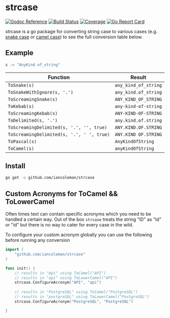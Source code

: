 # strcase
[![Godoc Reference](https://godoc.org/github.com/iancoleman/strcase?status.svg)](http://godoc.org/github.com/iancoleman/strcase)
[![Build Status](https://travis-ci.com/iancoleman/strcase.svg)](https://travis-ci.com/iancoleman/strcase)
[![Coverage](http://gocover.io/_badge/github.com/iancoleman/strcase?0)](http://gocover.io/github.com/iancoleman/strcase)
[![Go Report Card](https://goreportcard.com/badge/github.com/iancoleman/strcase)](https://goreportcard.com/report/github.com/iancoleman/strcase)

strcase is a go package for converting string case to various cases (e.g. [snake case](https://en.wikipedia.org/wiki/Snake_case) or [camel case](https://en.wikipedia.org/wiki/CamelCase)) to see the full conversion table below.

## Example

```go
s := "AnyKind of_string"
```

| Function                                  | Result               |
|-------------------------------------------|----------------------|
| `ToSnake(s)`                              | `any_kind_of_string` |
| `ToSnakeWithIgnore(s, '.')`               | `any_kind.of_string` |
| `ToScreamingSnake(s)`                     | `ANY_KIND_OF_STRING` |
| `ToKebab(s)`                              | `any-kind-of-string` |
| `ToScreamingKebab(s)`                     | `ANY-KIND-OF-STRING` |
| `ToDelimited(s, '.')`                     | `any.kind.of.string` |
| `ToScreamingDelimited(s, '.', '', true)`  | `ANY.KIND.OF.STRING` |
| `ToScreamingDelimited(s, '.', ' ', true)` | `ANY.KIND OF.STRING` |
| `ToPascal(s)`                             | `AnyKindOfString`    |
| `ToCamel(s)`                              | `anyKindOfString`    |


## Install

```bash
go get -u github.com/iancoleman/strcase
```

## Custom Acronyms for ToCamel && ToLowerCamel

Often times text can contain specific acronyms which you need to be handled a certain way.
Out of the box `strcase` treats the string "ID" as "Id" or "id" but there is no way to cater
for every case in the wild.

To configure your custom acronym globally you can use the following before running any conversion

```go
import (
    "github.com/iancoleman/strcase"
)

func init() {
    // results in "Api" using ToCamel("API")
    // results in "api" using ToLowerCamel("API")
    strcase.ConfigureAcronym("API", "api")
    
    // results in "PostgreSQL" using ToCamel("PostgreSQL")
    // results in "postgreSQL" using ToLowerCamel("PostgreSQL")
    strcase.ConfigureAcronym("PostgreSQL", "PostgreSQL")

}

```

